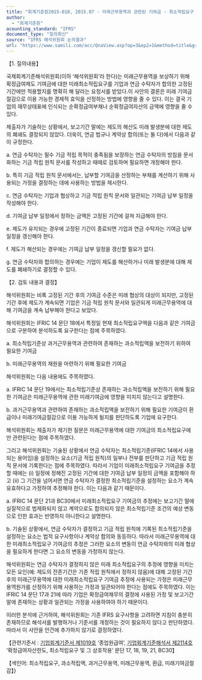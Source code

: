 ```yaml
---
title: "회계기준원2015-018, 2015.07 - 미래근무용역과 관련된 기여금 - 최소적립요구 계속 가정(IAS 19 ‘종업원급여’, IFRIC 14 ‘확정급여자산한도, 최소적립요구 및 그 상호작용’)"
author:
  - "회계기준원"
acounting_standard: "IFRS"
document_type: "질의회신"
source: "IFRS 해석위원회 논의결과"
url: "https://www.samili.com/acc/QnaView.asp?op=3&op2=1&method=title&group=2123-15;1&orgcode=2&searchword=&page=11&code=%ED%9A%8C%EA%B3%84%EA%B8%B0%EC%A4%80%EC%9B%902015%2D018%3A20150731"
---
```

【1. 질의내용】

국제회계기준해석위원회(이하 ‘해석위원회’라 한다)는 미래근무용역을 보상하기 위해 확정급여제도 기여금에 대한 미래최소적립요구를 기업과 연금 수탁자가 합의한 고정된 기간에만 적용할지를 명확히 해 달라는 요청서를 받았다.이 사안의 결론은 미래 기여금 절감으로 이용 가능한 경제적 효익을 산정하는 방법에 영향을 줄 수 있다. 이는 결국 기업의 재무상태표에 인식되는 순확정급여부채나 순확정급여자산의 금액에 영향을 줄 수 있다.

제출자가 기술하는 상황에서, 보고기간 말에는 제도의 해산도 미래 발생분에 대한 제도의 폐쇄도 결정되지 않았다. 더욱이, 연금 법규나 계약상 합의(또는 둘 다)에서 다음과 같이 규정한다.

a. 연금 수탁자는 필수 기금 적립 목적이 충족됨을 보장하는 연금 수탁자의 방침을 문서화하는 기금 적립 원칙 문서를 작성하고 때때로 검토하며 필요하면 개정해야 한다.

b. 특히 기금 적립 원칙 문서에서는, 납부할 기여금을 산정하는 부채를 계산하기 위해 사용되는 가정을 결정하는 데에 사용하는 방법을 제시한다.

c. 연금 수탁자는 기업과 협상하고 기금 적립 원칙 문서와 일관되는 기여금 납부 일정을 작성해야 한다.

d. 기여금 납부 일정에서 정하는 금액은 고정된 기간에 걸쳐 지급해야 한다.

e. 제도가 유지되는 경우에 고정된 기간이 종료되면 기업과 연금 수탁자는 기여금 납부 일정을 갱신해야 한다.

f. 제도가 해산되는 경우에는 기여금 납부 일정을 갱신할 필요가 없다.

g. 연금 수탁자와 합의하는 경우에는 기업이 제도를 해산하거나 미래 발생분에 대해 제도를 폐쇄하기로 결정할 수 있다.

  

【2. 검토 내용과 결정】

해석위원회는 비록 고정된 기간 후의 기여금 수준은 미래 협상의 대상이 되지만, 고정된 기간 후에 제도가 계속되면 기업은 기금 적립 원칙 문서와 일관되게 미래근무용역에 대해 기여금을 계속 납부해야 한다고 보았다.

해석위원회는 IFRIC 14 문단 18에서 특정일 현재 최소적립요구액을 다음과 같은 기여금으로 구분하여 분석하도록 요구한다는 점에 주목하였다.

a. 최소적립기준상 과거근무용역과 관련하여 존재하는 과소적립액을 보전하기 위하여 필요한 기여금

b. 미래근무용역의 재원을 마련하기 위해 필요한 기여금

해석위원회는 다음 내용에도 주목하였다.

a. IFRIC 14 문단 19에서는 최소적립기준상 존재하는 과소적립액을 보전하기 위해 필요한 기여금은 미래근무용역에 관한 미래기여금에 영향을 미치지 않는다고 설명한다.

b. 과거근무용역과 관련하여 존재하는 과소적립액을 보전하기 위해 필요한 기여금이 환급이나 미래기여금절감으로 이용 가능하게 될지를 판단하도록 기업에 요구한다.

해석위원회는 제출자가 제기한 질문은 미래근무용역에 대한 기여금의 최소적립요구에만 관련된다는 점에 주목하였다.

그리고 해석위원회는 기술된 상황에서 연금 수탁자는 최소적립기준(IFRIC 14에서 사용되는 용어임)을 설정하는 요소(기금 적립 원칙)의 일부나 전부를 판단하고 기금 적립 원칙 문서에 기록한다는 점에 주목하였다. 따라서 기업이 미래최소적립요구 기여금을 추정할 때에는 (i) 일정에 정해진 고정된 기간에 대한 기여금 납부 일정의 금액을 포함해야 하고 (ii) 그 기간을 넘어서면 연금 수탁자가 결정한 최소적립기준을 설정하는 요소가 계속 유효하다고 가정하여 추정해야 한다. 이는 다음과 같기 때문이다.

a. IFRIC 14 문단 21과 BC30에서 미래최소적립요구 기여금의 추정에는 보고기간 말에 실질적으로 법제화되지 않고 계약으로도 합의되지 않은 최소적립기준 조건의 예상 변동으로 인한 효과는 반영하지 아니한다고 설명한다.

b. 기술된 상황에서, 연금 수탁자가 결정하고 기금 적립 원칙에 기록된 최소적립기준을 설정하는 요소는 법적 요구사항이나 계약상 합의와 동등하다. 따라서 미래근무용역에 대한 미래최소적립요구 기여금의 추정은 그러한 요소의 변동이 연금 수탁자와의 미래 협상을 필요하게 한다면 그 요소의 변동을 가정하지 않는다.

해석위원회는 연금 수탁자가 결정하지 않은 미래 최소적립요구의 추정에 영향을 미치는 모든 요인(예: 제도의 잔존기간은 기존 적립 원칙에서 정하지 않음)에 대해 고정된 기간 후의 미래근무용역에 대한 미래최소적립요구 기여금 추정에 사용되는 가정은 미래근무용역원가를 산정하기 위해 사용하는 가정과 일관되어야 한다는 점에도 주목하였다. 이는 IFRIC 14 문단 17과 21에 따라 기업은 확정급여채무의 결정에 사용된 가정 및 보고기간 말에 존재하는 상황과 일관되는 가정을 사용하여야 하기 때문이다.

이러한 분석에 근거하여, 해석위원회는 기존 IFRS 요구사항을 고려하면 지침이 충분히 존재하므로 해석서를 발행하거나 기준서를 개정하는 것이 필요하지 않다고 판단하였다. 따라서 이 사안을 안건에 추가하지 않기로 결정하였다.

  

【관련기준서 : [기업회계기준서 제1019호](https://www.samili.com/acc/) ‘종업원급여’, [기업회계기준해석서 제2114호](https://www.samili.com/acc/HLINK.ASP?CD=2119-2114) ‘확정급여자산한도, 최소적립요구 및 그 상호작용’ 문단 17, 18, 19, 21, BC30】

【색인어: 최소적립요구, 과소적립액, 과거근무용역, 미래근무용역, 환급, 미래기여금절감】}